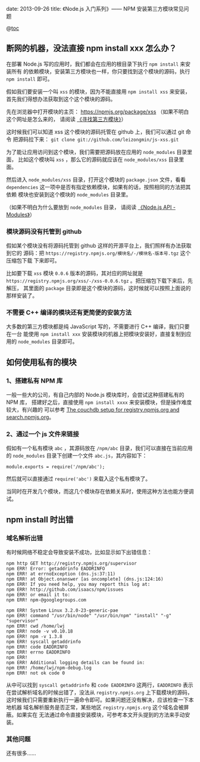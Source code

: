 date:  2013-09-26
title: 《Node.js 入门系列》—— NPM 安装第三方模块常见问题

@[toc](目录)

## 断网的机器，没法直接 npm install xxx 怎么办？

在部署 Node.js 写的应用时，我们都会在应用的根目录下执行 `npm install` 来安装所有
的依赖模块，安装第三方模块也一样，你只要找到这个模块的源码，执行 `npm install`
即可。

假如我们要安装一个叫 `xss` 的模块，因为不能直接用 `npm install xss` 来安装，
首先我们得想办法获取到这个这个模块的源码。

先在浏览器中打开模块的主页： https://npmjs.org/package/xss
（如果不明白这个网址是怎么来的，
请阅读 [《寻找第三方模块》](http://f2e.html-js.com/article/1378)）

这时候我们可以知道 xss 这个模块的源码托管在 github 上，我们可以通过 git 命令
把源码拉下来： `git clone git://github.com/leizongmin/js-xss.git`

为了能让应用访问到这个模块，我们需要把源码放在应用的 `node_modules` 目录里面，
比如这个模块叫 `xss` ，那么它的源码就应该在 `node_modules/xss` 目录里面。

然后进入 `node_modules/xss` 目录，打开这个模块的 `package.json` 文件，看看
`dependencies` 这一项中是否有指定依赖模块，如果有的话，按照相同的方法把其依赖
模块也安装到这个模块的 `node_modules` 目录里。

（如果不明白为什么要放到 `node_modules` 目录，
请阅读 [《Node.js API - Modules》](http://nodejs.org/api/modules.html#modules_loading_from_node_modules_folders)）

### 模块源码没有托管到 github

假如某个模块没有将源码托管到 github 这样的开源平台上，我们照样有办法获取到它的
源码：把 `https://registry.npmjs.org/模块名/-/模块名-版本号.tgz` 这个压缩包下载
下来即可。

比如要下载 `xss` 模块 `0.0.6` 版本的源码，其对应的网址就是
`https://registry.npmjs.org/xss/-/xss-0.0.6.tgz` 。把压缩包下载下来后，先解压，
其里面的 `package` 目录即是这个模块的源码，这时候就可以按照上面说的那样安装了。

### 不需要 C++ 编译的模块还有更简便的安装方法

大多数的第三方模块都是纯 JavaScript 写的，不需要进行 C++ 编译，我们只要在一台
能使用 `npm install xxx` 安装模块的机器上把模块安装好，直接复制到应用的
`node_modules` 目录即可。


## 如何使用私有的模块

### 1、搭建私有 NPM 库

一般一些大的公司，有自己内部的 Node.js 模块库时，会尝试这种搭建私有的 NPM 库，
搭建好之后，直接使用 `npm install xxxx` 来安装模块，但是操作难度较大，有兴趣的
可以参考
[The couchdb setup for registry.npmjs.org and search.npmjs.org](https://github.com/isaacs/npmjs.org)。

### 2、通过一个 js 文件来链接

假如有一个私有模块 `abc` ，其源码放在 `/npm/abc` 目录，我们可以直接在当前应用的
`node_modules` 目录下创建一个文件 `abc.js`，其内容如下：

    module.exports = require('/npm/abc');

然后就可以直接通过 `require('abc')` 来载入这个私有模块了。

当同时在开发几个模块，而这几个模块存在依赖关系时，使用这种方法也能方便调试。


## npm install 时出错

### 域名解析出错

有时候网络不稳定会导致安装不成功，比如显示如下出错信息：

    npm http GET http://registry.npmjs.org/supervisor
    npm ERR! Error: getaddrinfo EADDRINFO
    npm ERR! at errnoException (dns.js:37:11)
    npm ERR! at Object.onanswer [as oncomplete] (dns.js:124:16)
    npm ERR! If you need help, you may report this log at:
    npm ERR! http://github.com/isaacs/npm/issues
    npm ERR! or email it to:
    npm ERR! npm-@googlegroups.com

    npm ERR! System Linux 3.2.0-23-generic-pae
    npm ERR! command "/usr/bin/node" "/usr/bin/npm" "install" "-g" "supervisor"
    npm ERR! cwd /home/lwj
    npm ERR! node -v v0.10.18
    npm ERR! npm -v 1.3.8
    npm ERR! syscall getaddrinfo
    npm ERR! code EADDRINFO
    npm ERR! errno EADDRINFO
    npm ERR!
    npm ERR! Additional logging details can be found in:
    npm ERR! /home/lwj/npm-debug.log
    npm ERR! not ok code 0

从中可以找到 `syscall getaddrinfo` 和 `code EADDRINFO` 这两行，`EADDRINFO` 表示
在尝试解析域名的时候出错了，没法从 `registry.npmjs.org` 上下载模块的源码，
这时候我们只需要重新执行一遍命令即可。如果问题还没有解决，应该检查一下本地机器
域名解析服务是否正常，某些地区 `registry.npmjs.org` 这个域名会被屏蔽。如果实在
无法通过命令直接安装模块，可参考本文开头提到的方法来手动安装。

### 其他问题

还有很多……
